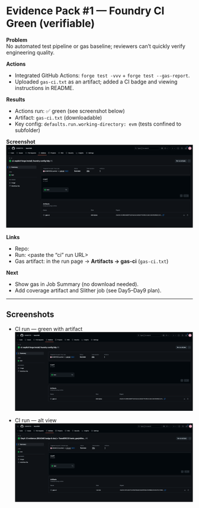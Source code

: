 # Evidence Pack #1 — Foundry CI Green (verifiable)

**Problem**  
No automated test pipeline or gas baseline; reviewers can’t quickly verify engineering quality.

**Actions**  
- Integrated GitHub Actions: `forge test -vvv` + `forge test --gas-report`.  
- Uploaded `gas-ci.txt` as an artifact; added a CI badge and viewing instructions in README.

**Results**  
- Actions run: ✅ green (see screenshot below)  
- Artifact: `gas-ci.txt` (downloadable)  
- Key config: `defaults.run.working-directory: evm` (tests confined to subfolder)

**Screenshot**  
![ci-green](img/ci-green-1.png)

**Links**  
- Repo: <paste repository URL>  
- Run: <paste the “ci” run URL>  
- Gas artifact: in the run page → **Artifacts → gas-ci** (`gas-ci.txt`)

**Next**  
- Show gas in Job Summary (no download needed).  
- Add coverage artifact and Slither job (see Day5–Day9 plan).

---

## Screenshots
- CI run — green with artifact  
  ![CI run — green with artifact](img/ci-green-1.png)

- CI run — alt view  
  ![CI run — alt view](img/ci-green-2.png)
